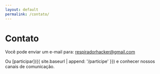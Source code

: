 ```yaml
---
layout: default
permalink: /contato/
---
```


# Contato

Você pode enviar um e-mail para: [respiradorhacker@gmail.com](mailto:respiradorhacker@gmail.com)

Ou [participar]({{ site.baseurl | append: '/participe' }}) e conhecer nossos canais de comunicação.
